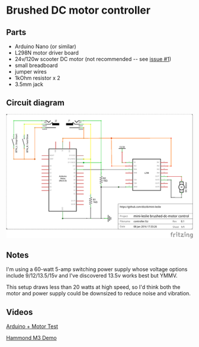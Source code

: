 # Brushed DC motor controller

## Parts

* Arduino Nano (or similar)
* L298N motor driver board
* 24v/120w scooter DC motor (not recommended -- see [issue #1](https://github.com/dizzib/mini-leslie/issues/1))
* small breadboard
* jumper wires
* 1kOhm resistor x 2
* 3.5mm jack

## Circuit diagram

![schematic](./controller_schem.png)

## Notes

I'm using a 60-watt 5-amp switching power supply whose voltage options include 9/12/13.5/15v and
I've discovered 13.5v works best but YMMV.

This setup draws less than 20 watts at high speed, so I'd think both the motor
and power supply could be downsized to reduce noise and vibration.

## Videos

[Arduino + Motor Test](https://www.youtube.com/watch?v=1-SFwXpB4cE)

[Hammond M3 Demo](https://www.youtube.com/watch?v=sb72E83Was0)
